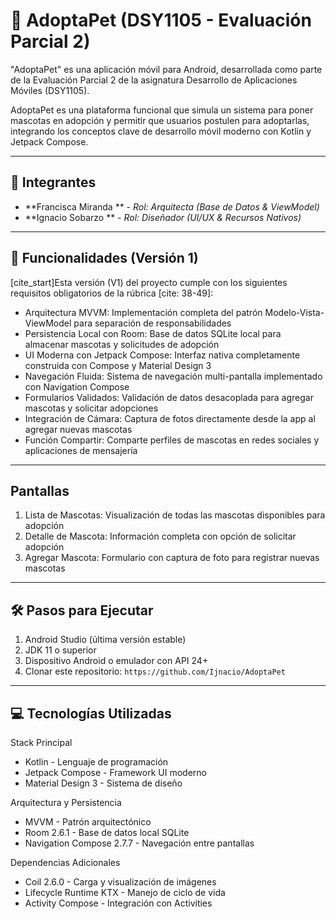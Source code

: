 # 🐾 AdoptaPet (DSY1105 - Evaluación Parcial 2)

"AdoptaPet" es una aplicación móvil para Android, desarrollada como parte de la Evaluación Parcial 2 de la asignatura Desarrollo de Aplicaciones Móviles (DSY1105).

AdoptaPet es una plataforma funcional que simula un sistema para poner mascotas en adopción y permitir que usuarios postulen para adoptarlas, integrando los conceptos clave de desarrollo móvil moderno con Kotlin y Jetpack Compose.

---

## 👥 Integrantes

* **Francisca Miranda ** - *Rol: Arquitecta (Base de Datos & ViewModel)*
* **Ignacio Sobarzo ** - *Rol: Diseñador (UI/UX & Recursos Nativos)*

---

## 🚀 Funcionalidades (Versión 1)

[cite_start]Esta versión (V1) del proyecto cumple con los siguientes requisitos obligatorios de la rúbrica [cite: 38-49]:

- Arquitectura MVVM: Implementación completa del patrón Modelo-Vista-ViewModel para separación de responsabilidades
- Persistencia Local con Room: Base de datos SQLite local para almacenar mascotas y solicitudes de adopción
- UI Moderna con Jetpack Compose: Interfaz nativa completamente construida con Compose y Material Design 3
- Navegación Fluida: Sistema de navegación multi-pantalla implementado con Navigation Compose
- Formularios Validados: Validación de datos desacoplada para agregar mascotas y solicitar adopciones
- Integración de Cámara: Captura de fotos directamente desde la app al agregar nuevas mascotas
- Función Compartir: Comparte perfiles de mascotas en redes sociales y aplicaciones de mensajería

---

## Pantallas

1. Lista de Mascotas: Visualización de todas las mascotas disponibles para adopción
2. Detalle de Mascota: Información completa con opción de solicitar adopción
3. Agregar Mascota: Formulario con captura de foto para registrar nuevas mascotas

---

## 🛠️ Pasos para Ejecutar

1. Android Studio (última versión estable)
2. JDK 11 o superior
3. Dispositivo Android o emulador con API 24+
4. Clonar este repositorio: `https://github.com/Ijnacio/AdoptaPet`


---

## 💻 Tecnologías Utilizadas

Stack Principal

- Kotlin - Lenguaje de programación
- Jetpack Compose - Framework UI moderno
- Material Design 3 - Sistema de diseño

Arquitectura y Persistencia

- MVVM - Patrón arquitectónico
- Room 2.6.1 - Base de datos local SQLite
- Navigation Compose 2.7.7 - Navegación entre pantallas

Dependencias Adicionales

- Coil 2.6.0 - Carga y visualización de imágenes
- Lifecycle Runtime KTX - Manejo de ciclo de vida
- Activity Compose - Integración con Activities
